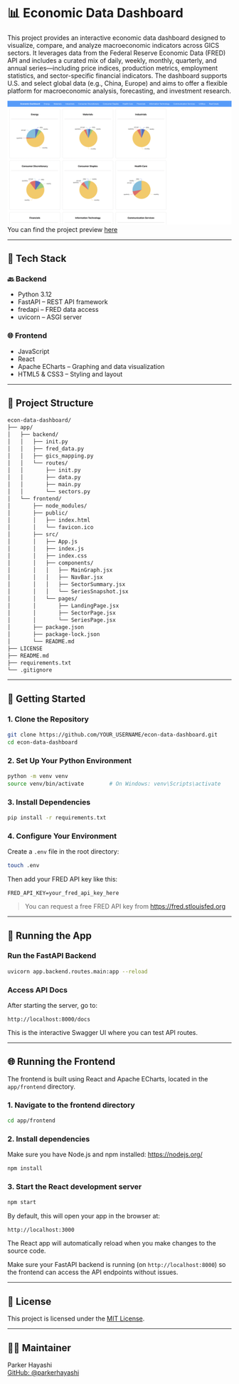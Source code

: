 # 📊 Economic Data Dashboard

This project provides an interactive economic data dashboard designed to visualize, compare, and analyze macroeconomic indicators across GICS sectors. It leverages data from the Federal Reserve Economic Data (FRED) API and includes a curated mix of daily, weekly, monthly, quarterly, and annual series—including price indices, production metrics, employment statistics, and sector-specific financial indicators. The dashboard supports U.S. and select global data (e.g., China, Europe) and aims to offer a flexible platform for macroeconomic analysis, forecasting, and investment research.

![Alt text](images/preview_image.png)
You can find the project preview [here](https://econ-dashboard-live.vercel.app)

---

## 🧰 Tech Stack

### 🔙 Backend
- Python 3.12
- FastAPI – REST API framework
- fredapi – FRED data access
- uvicorn – ASGI server

### 🌐 Frontend
- JavaScript
- React
- Apache ECharts – Graphing and data visualization
- HTML5 & CSS3 – Styling and layout
  
---

## 📁 Project Structure

```
econ-data-dashboard/
├── app/
│   ├── backend/
│   │   ├── init.py
│   │   ├── fred_data.py
│   │   ├── gics_mapping.py
│   │   └── routes/
│   │       ├── init.py
│   │       ├── data.py
│   │       ├── main.py
│   │       └── sectors.py
│   └── frontend/
│       ├── node_modules/
│       ├── public/
│       │   ├── index.html
│       │   └── favicon.ico
│       ├── src/
│       │   ├── App.js
│       │   ├── index.js
│       │   ├── index.css
│       │   ├── components/
│       │   │   ├── MainGraph.jsx
│       │   │   ├── NavBar.jsx
│       │   │   ├── SectorSummary.jsx
│       │   │   └── SeriesSnapshot.jsx
│       │   └── pages/
│       │       ├── LandingPage.jsx
│       │       ├── SectorPage.jsx
│       │       └── SeriesPage.jsx
│       ├── package.json
│       ├── package-lock.json
│       └── README.md
├── LICENSE
├── README.md
├── requirements.txt
└── .gitignore
```

---

## 🚀 Getting Started

### 1. Clone the Repository
```bash
git clone https://github.com/YOUR_USERNAME/econ-data-dashboard.git
cd econ-data-dashboard
```

### 2. Set Up Your Python Environment
```bash
python -m venv venv
source venv/bin/activate        # On Windows: venv\Scripts\activate
```

### 3. Install Dependencies
```bash
pip install -r requirements.txt
```

### 4. Configure Your Environment

Create a `.env` file in the root directory:

```bash
touch .env
```

Then add your FRED API key like this:
```env
FRED_API_KEY=your_fred_api_key_here
```

> You can request a free FRED API key from https://fred.stlouisfed.org

---

## 🧪 Running the App

### Run the FastAPI Backend
```bash
uvicorn app.backend.routes.main:app --reload
```

### Access API Docs
After starting the server, go to:
```
http://localhost:8000/docs
```
This is the interactive Swagger UI where you can test API routes.

---

## 🌐 Running the Frontend

The frontend is built using React and Apache ECharts, located in the `app/frontend` directory.

### 1. Navigate to the frontend directory
```bash
cd app/frontend
```

### 2. Install dependencies
Make sure you have Node.js and npm installed: https://nodejs.org/
```bash
npm install
```

### 3. Start the React development server
```bash
npm start
```

By default, this will open your app in the browser at:
```
http://localhost:3000
```

The React app will automatically reload when you make changes to the source code.

Make sure your FastAPI backend is running (on `http://localhost:8000`) so the frontend can access the API endpoints without issues.

---

## 🧾 License

This project is licensed under the [MIT License](LICENSE).

---

## 🙋‍♂️ Maintainer

Parker Hayashi  
[GitHub: @parkerhayashi](https://github.com/parkerhayashi)
